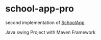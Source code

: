 # school-app-pro 
second implementation of [SchoolApp](https://github.com/ScoopySnack/SchoolApp)

Java swing Project with Maven Framework
